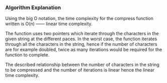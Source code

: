 ### Algorithm Explanation

Using the big O notation, the time complexity for the compress function written is O(n) —— linear time complexity.

The function uses two pointers which iterate through the characters in the given string at the different paces.
In the worst case, the function iterates through all the characters in the string, hence if the number of characters are for example doubled, twice as many iterations would be required for the function to complete.

The described relationship between the number of characters in the string to be compressed and the number of iterations is linear hence the linear time complexity.
